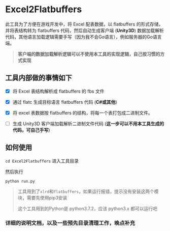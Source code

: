 # Excel2Flatbuffers
此工具为了方便在游戏开发中，将 Excel 配表数据，以 flatbuffers 的形式存储，并将表结构转为 flatbuffers 代码，然后自动生成客户端 (**Unity3D**) 数据加载解析代码，其他语言加载逻辑需要手写（因为我不会Go语言），例如服务器的Go语言端。

> **客户端的数据加载解析逻辑可以不使用本工具的实现逻辑，自己按习惯的方式实现**



## 工具内部做的事情如下

- [x] 将 Excel 表结构解析成 flatbuffers 的 fbs 文件

- [x] 通过 flatc 生成目标语言 flatbuffers 代码 (**C#或其他**)

- [x] 将 excel 表数据按 flatbuffers 的结构，将每一个表打包成二进制文件。

- [ ] 生成 Unity3D 客户端加载解析二进制文件代码 (**这一步可以不用本工具生成的代码，可自己手写**)

## 如何使用

`cd Excel2Flatbuffers` 进入工具目录

然后执行

```python run.py```

> 工具用到了`xlrd`和`flatbuffers`，如果运行报错，提示没有安装这两个模块，需要先使用pip3安装
>
> 这个工具用到的Python是 python3.7.2，应该 python3.x 都可以运行吧



### 详细的说明文档，以及一些预先目录清理工作，晚点补充